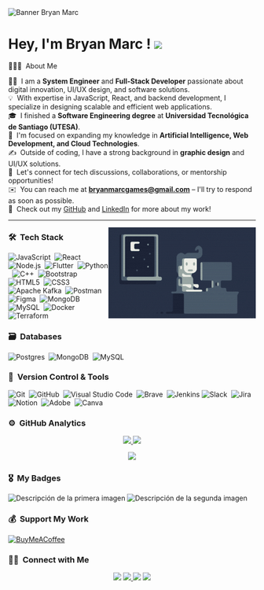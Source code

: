 <img src="https://drive.google.com/uc?export=view&id=1qtjfKxan7V44A-dI5ZsCLM_HxaaeMCLg" alt="Banner Bryan Marc" height="500">


# Hey, I'm Bryan Marc ! <img src="https://media.giphy.com/media/hvRJCLFzcasrR4ia7z/giphy.gif" width=25> 

👨🏻‍💻 &nbsp;About Me

👨‍💻 &nbsp;I am a **System Engineer** and **Full-Stack Developer** passionate about digital innovation, UI/UX design, and software solutions.  
💡 &nbsp;With expertise in JavaScript, React, and backend development, I specialize in designing scalable and efficient web applications.  
🎓 &nbsp;I finished a **Software Engineering degree** at **Universidad Tecnológica de Santiago (UTESA)**.  
🌱 &nbsp;I'm focused on expanding my knowledge in **Artificial Intelligence, Web Development, and Cloud Technologies**.  
✍️ &nbsp;Outside of coding, I have a strong background in **graphic design** and UI/UX solutions.  
💬 &nbsp;Let's connect for tech discussions, collaborations, or mentorship opportunities!  
✉️ &nbsp;You can reach me at **bryanmarcgames@gmail.com** – I'll try to respond as soon as possible.  
📄 &nbsp;Check out my [GitHub](https://github.com/BryanMarc01) and [LinkedIn](https://www.linkedin.com/in/bryanmarc/) for more about my work!

---

<img alt="Night Coding" src="https://raw.githubusercontent.com/AVS1508/AVS1508/master/assets/Night-Coding.gif" align="right"/>

### 🛠 &nbsp;Tech Stack

![JavaScript](https://img.shields.io/badge/javascript-%23323330.svg?style=for-the-badge&logo=javascript&logoColor=%23F7DF1E)&nbsp;
![React](https://img.shields.io/badge/react-%2361DAFB.svg?style=for-the-badge&logo=react&logoColor=%2361DAFB)&nbsp;
![Node.js](https://img.shields.io/badge/node.js-6DA55F.svg?style=for-the-badge&logo=node.js&logoColor=white)&nbsp;
![Flutter](https://img.shields.io/badge/flutter-%2302569B.svg?style=for-the-badge&logo=flutter&logoColor=white)&nbsp;
![Python](https://img.shields.io/badge/python-3670A0?style=for-the-badge&logo=python&logoColor=ffdd54)&nbsp;
![C++](https://img.shields.io/badge/c++-%2300599C.svg?style=for-the-badge&logo=c%2B%2B&logoColor=white)&nbsp;
![Bootstrap](https://img.shields.io/badge/bootstrap-%23563D7C.svg?style=for-the-badge&logo=bootstrap&logoColor=white)&nbsp;
![HTML5](https://img.shields.io/badge/html5-%23E34F26.svg?style=for-the-badge&logo=html5&logoColor=white)&nbsp;
![CSS3](https://img.shields.io/badge/css3-%231572B6.svg?style=for-the-badge&logo=css3&logoColor=white)&nbsp;
![Apache Kafka](https://img.shields.io/badge/Apache%20Kafka-000?style=for-the-badge&logo=apachekafka)&nbsp;
![Postman](https://img.shields.io/badge/Postman-FF6C37?style=for-the-badge&logo=postman&logoColor=white)&nbsp;
![Figma](https://img.shields.io/badge/figma-%23F24E1E.svg?style=for-the-badge&logo=figma&logoColor=white)&nbsp;
![MongoDB](https://img.shields.io/badge/MongoDB-%234ea94b.svg?style=for-the-badge&logo=mongodb&logoColor=white)&nbsp;
![MySQL](https://img.shields.io/badge/mysql-%2300f.svg?style=for-the-badge&logo=mysql&logoColor=white)&nbsp;
![Docker](https://img.shields.io/badge/docker-%230db7ed.svg?style=for-the-badge&logo=docker&logoColor=white)&nbsp;
![Terraform](https://img.shields.io/badge/terraform-%235835CC.svg?style=for-the-badge&logo=terraform&logoColor=white)&nbsp;


### 🗃 &nbsp;Databases
![Postgres](https://img.shields.io/badge/postgres-%23316192.svg?style=for-the-badge&logo=postgresql&logoColor=white)&nbsp;
![MongoDB](https://img.shields.io/badge/MongoDB-%234ea94b.svg?style=for-the-badge&logo=mongodb&logoColor=white)&nbsp;
![MySQL](https://img.shields.io/badge/mysql-%2300f.svg?style=for-the-badge&logo=mysql&logoColor=white)&nbsp;

### 🧰 &nbsp;Version Control & Tools

![Git](https://img.shields.io/badge/git-%23F05033.svg?style=for-the-badge&logo=git&logoColor=white)&nbsp;
![GitHub](https://img.shields.io/badge/github-%23121011.svg?style=for-the-badge&logo=github&logoColor=white)&nbsp;
![Visual Studio Code](https://img.shields.io/badge/Visual%20Studio%20Code-0078d7.svg?style=for-the-badge&logo=visual-studio-code&logoColor=white)&nbsp;
![Brave](https://img.shields.io/badge/Brave-FB542B?style=for-the-badge&logo=Brave&logoColor=white)&nbsp;
![Jenkins](https://img.shields.io/badge/jenkins-%232C5263.svg?style=for-the-badge&logo=jenkins&logoColor=white)
![Slack](https://img.shields.io/badge/Slack-4A154B?style=for-the-badge&logo=slack&logoColor=white)&nbsp;
![Jira](https://img.shields.io/badge/jira-%230A0FFF.svg?style=for-the-badge&logo=jira&logoColor=white)&nbsp;
![Notion](https://img.shields.io/badge/Notion-%23000000.svg?style=for-the-badge&logo=notion&logoColor=white)&nbsp;
![Adobe](https://img.shields.io/badge/adobe-%23FF0000.svg?style=for-the-badge&logo=adobe&logoColor=white)&nbsp;
![Canva](https://img.shields.io/badge/Canva-%2300C4CC.svg?style=for-the-badge&logo=Canva&logoColor=white)&nbsp;

### ⚙️ &nbsp;GitHub Analytics

<p align="center">
  <a href="https://github.com/BryanMarc01">
    <img height="180em" src="https://github-readme-stats-eight-theta.vercel.app/api?username=BryanMarc01&show_icons=true&theme=algolia&include_all_commits=true&count_private=true"/>
  </a>
  <a href="https://github.com/BryanMarc01">
    <img height="180em" src="https://github-readme-stats-eight-theta.vercel.app/api/top-langs/?username=BryanMarc01&layout=compact&langs_count=8&theme=algolia"/>
  </a>
</p>

<p align="center">
  <img height="180em" src="https://github-readme-streak-stats.herokuapp.com/?user=BryanMarc01&theme=dark&hide_border=true"/>
</p>

### 🎖 &nbsp;My Badges 

<img src="https://drive.google.com/uc?export=view&id=115RX55WQyAw7XGDOZcNoI3qavRnPRcT-" alt="Descripción de la primera imagen" height="300">
<img src="https://drive.google.com/uc?export=view&id=1srL7lxqzSad2SnhOwhx8tz_6p5UZojV6" alt="Descripción de la segunda imagen" height="300">




### 💰 &nbsp;Support My Work
[![BuyMeACoffee](https://img.shields.io/badge/Buy%20Me%20a%20Coffee-ffdd00?style=for-the-badge&logo=buy-me-a-coffee&logoColor=black)](https://buymeacoffee.com/bryanmarc) 

### 🤝🏻 &nbsp;Connect with Me

<p align="center">
<a href="https://www.linkedin.com/in/bryanmarc/"><img src="https://img.shields.io/badge/-Bryan%20Marc%20Sosa-0077B5?style=flat&logo=Linkedin&logoColor=white"/></a>
<a href="https://www.instagram.com/bryanmarc_/">
  <img src="https://img.shields.io/badge/-bryanmarc_-E4405F?style=flat&logo=Instagram&logoColor=white"/>
</a>
<a href="mailto:bryanmarcgames@gmail.com"><img src="https://img.shields.io/badge/-Bryanmarcgames-D14836?style=flat&logo=Gmail&logoColor=white"/></a>
<a href="https://github.com/BryanMarc01"><img src="https://img.shields.io/badge/-BryanMarc01-181717?style=flat&logo=GitHub&logoColor=white"/></a>
</p>

</div>
